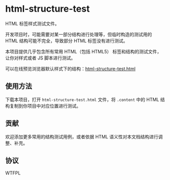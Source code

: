 html-structure-test
===================

HTML 标签样式测试文件。

开发项目时，可能需要对某一部分结构进行处理等，但临时构造的测试用的 HTML 结构可能不完全，导致部分 HTML 标签没有进行测试。

本项目提供几乎包含所有常用 HTML（包括 HTML5） 标签和结构的测试文件，让你对样式或者 JS 脚本进行测试。

可以在线预览浏览器默认样式下的结构：[html-structure-test.html](html-structure-test.html)

## 使用方法

下载本项目，打开 `html-structure-test.html` 文件，将 `.content` 中的 HTML 结构复制到你项目中对应位置进行测试。

## 贡献

欢迎添加更多常用的结构测试用例，或者依据 HTML 语义性对本文档结构进行调整、补充。

## 协议

WTFPL